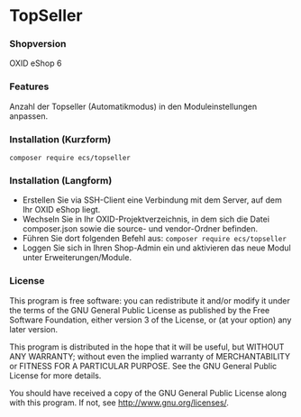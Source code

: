 TopSeller
==============

### Shopversion
OXID eShop 6


### Features
Anzahl der Topseller (Automatikmodus) in den Moduleinstellungen anpassen.


### Installation (Kurzform)  
`composer require ecs/topseller`


### Installation (Langform)
- Erstellen Sie via SSH-Client eine Verbindung mit dem Server, auf dem Ihr OXID eShop liegt.
- Wechseln Sie in Ihr OXID-Projektverzeichnis, in dem sich die Datei composer.json sowie die source- und vendor-Ordner befinden.
- Führen Sie dort folgenden Befehl aus: `composer require ecs/topseller`
- Loggen Sie sich in Ihren Shop-Admin ein und aktivieren das neue Modul unter Erweiterungen/Module.


### License
This program is free software: you can redistribute it and/or modify
it under the terms of the GNU General Public License as published by
the Free Software Foundation, either version 3 of the License, or
(at your option) any later version.

This program is distributed in the hope that it will be useful,
but WITHOUT ANY WARRANTY; without even the implied warranty of
MERCHANTABILITY or FITNESS FOR A PARTICULAR PURPOSE.  See the
GNU General Public License for more details.

You should have received a copy of the GNU General Public License
along with this program.  If not, see <http://www.gnu.org/licenses/>.
